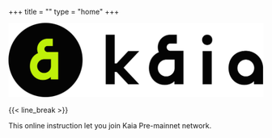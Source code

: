 +++
title = ""
type = "home"
+++


![Kaia Logo](/images/Logo-1.png)
<!-- ![Kaia Logo](https://raw.githubusercontent.com/klaytn/klaytn-pre-cypress-setup-workshop/main/static/images/Logo-1.png) -->

<!-- # CCO Onboarding - Pre-mainnet -->

{{< line_break >}}

This online instruction let you join Kaia Pre-mainnet network.    
